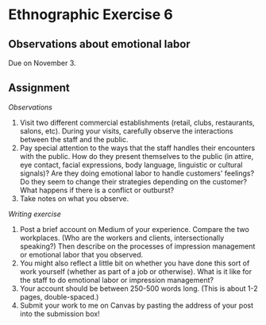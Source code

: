 # Ethnographic Exercise 6

## Observations about emotional labor

Due on November 3.

## Assignment

*Observations*

1. Visit two different commercial establishments (retail, clubs, restaurants, salons, etc). During your visits, carefully observe the interactions between the staff and the public.
2. Pay special attention to the ways that the staff handles their encounters with the public. How do they present themselves to the public (in attire, eye contact, facial expressions, body language, linguistic or cultural signals)? Are they doing emotional labor to handle customers' feelings? Do they seem to change their strategies depending on the customer? What happens if there is a conflict or outburst?
3. Take notes on what you observe.
 
*Writing exercise*

1. Post a brief account on Medium of your experience. Compare the two workplaces. (Who are the workers and clients, intersectionally speaking?) Then describe on the processes of impression management or emotional labor that you observed.
2. You might also reflect a little bit on whether you have done this sort of work yourself (whether as part of a job or otherwise). What is it like for the staff to do emotional labor or impression management?
3. Your account should be between 250-500 words long. (This is about 1-2 pages, double-spaced.)
4. Submit your work to me on Canvas by pasting the address of your post into the submission box!

